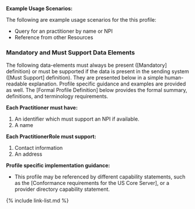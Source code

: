 
**Example Usage Scenarios:**

The following are example usage scenarios for the this profile:

-   Query for an practitioner by name or NPI
-   Reference from other Resources


### Mandatory and Must Support Data Elements


The following data-elements must always be present ([Mandatory] definition) or must be supported if the data is present in the sending system ([Must Support] definition). They are presented below in a simple human-readable explanation.  Profile specific guidance and examples are provided as well.  The [Formal Profile Definition] below provides the  formal summary, definitions, and  terminology requirements.  

**Each Practitioner must have:**

1.  An identifier which must support an NPI if available.
1.  A name


**Each PractitionerRole must support:**

1.  Contact information
1.  An address

**Profile specific implementation guidance:**

- This profile may be referenced by different capability statements, such as the [Conformance requirements for the US Core Server], or a provider directory capability statement.

{% include link-list.md %}

